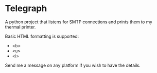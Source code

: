 # Telegraph

A python project that listens for SMTP connections and prints them to my thermal printer.

Basic HTML formatting is supported:
* \<b\>
* \<u\>
* \<i\>

Send me a message on any platform if you wish to have the details.


